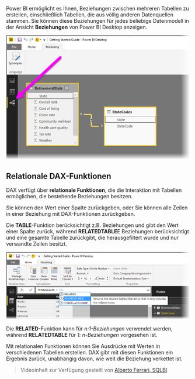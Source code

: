 Power BI ermöglicht es Ihnen, Beziehungen zwischen mehreren Tabellen zu erstellen, einschließlich Tabellen, die aus völlig anderen Datenquellen stammen. Sie können diese Beziehungen für jedes beliebige Datenmodell in der Ansicht **Beziehungen** von Power BI Desktop anzeigen.

![](media/7-5-table-relationships-and-dax/dax-relationships_1.png)

## <a name="dax-relational-functions"></a>Relationale DAX-Funktionen
DAX verfügt über **relationale Funktionen**, die die Interaktion mit Tabellen ermöglichen, die bestehende Beziehungen besitzen.

Sie können den Wert einer Spalte zurückgeben, oder Sie können alle Zeilen in einer Beziehung mit DAX-Funktionen zurückgeben.

Die **TABLE**-Funktion berücksichtigt z.B. Beziehungen und gibt den Wert einer Spalte zurück, während **RELATEDTABLE**E Beziehungen berücksichtigt und eine gesamte Tabelle zurückgibt, die herausgefiltert wurde und nur verwandte Zeilen besitzt.

![](media/7-5-table-relationships-and-dax/dax-relationships_2.png)

Die **RELATED**-Funktion kann für *n:1-Beziehungen* verwendet werden, während **RELATEDTABLE** für *1: n-Beziehungen* vorgesehen ist.

Mit relationalen Funktionen können Sie Ausdrücke mit Werten in verschiedenen Tabellen erstellen. DAX gibt mit diesen Funktionen ein Ergebnis zurück, unabhängig davon, wie weit die Beziehung verkettet ist.

> Videoinhalt zur Verfügung gestellt von [Alberto Ferrari, SQLBI](http://www.sqlbi.com/learning-dax)
> 
> 

